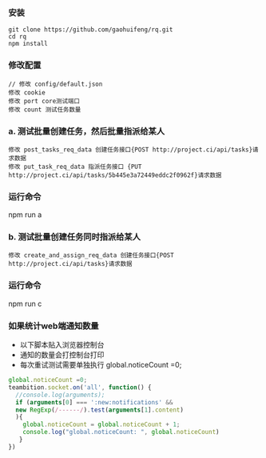 ### 安装 
```
git clone https://github.com/gaohuifeng/rq.git
cd rq
npm install
```

### 修改配置
```
// 修改 config/default.json
修改 cookie
修改 port core测试端口
修改 count 测试任务数量
```

### a. 测试批量创建任务，然后批量指派给某人
```
修改 post_tasks_req_data 创建任务接口{POST http://project.ci/api/tasks}请求数据
修改 put_task_req_data 指派任务接口 {PUT http://project.ci/api/tasks/5b445e3a72449eddc2f0962f}请求数据
```
### 运行命令
npm run a

### b. 测试批量创建任务同时指派给某人
```
修改 create_and_assign_req_data 创建任务接口{POST http://project.ci/api/tasks}请求数据
```
### 运行命令
npm run c

### 如果统计web端通知数量
- 以下脚本贴入浏览器控制台
- 通知的数量会打控制台打印
- 每次重试测试需要单独执行 global.noticeCount =0; 
```js
global.noticeCount =0; 
teambition.socket.on('all', function() {
  //console.log(arguments); 
  if (arguments[0] === ':new:notifications' && 
  new RegExp(/------/).test(arguments[1].content)
  ){
    global.noticeCount = global.noticeCount + 1; 
    console.log("global.noticeCount: ", global.noticeCount)
   } 
})
```
